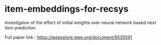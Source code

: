 # item-embeddings-for-recsys

Investigaion of the effect of initial weights over neural network based next item prediction.

Full paper link : https://ieeexplore.ieee.org/document/9535591
